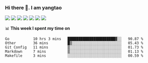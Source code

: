 ### Hi there 👋. I am yangtao 

<!-- **runtu666/runtu666** is a ✨ _special_ ✨ repository because its `README.md` (this file) appears on your GitHub profile. -->

![](https://github-readme-stats.vercel.app/api/top-langs/?username=runtu666&hide=html,javascript&theme=nord_bright)
![](https://github-readme-stats.vercel.app/api?username=runtu666&show_icons=true&count_private=true&line_height=40&theme=nord_bright)
![](https://github-profile-summary-cards.vercel.app/api/cards/profile-details?username=runtu666&theme=nord_bright)
![](https://github-profile-summary-cards.vercel.app/api/cards/repos-per-language?username=runtu666&theme=nord_bright)
![](https://github-profile-summary-cards.vercel.app/api/cards/most-commit-language?username=runtu666&theme=nord_bright)
![](https://github-profile-summary-cards.vercel.app/api/cards/stats?count_private=true&username=runtu666&theme=nord_bright)
![](https://github-profile-summary-cards.vercel.app/api/cards/productive-time?username=runtu666&theme=nord_bright)

📊 **This week I spent my time on**
<!--START_SECTION:waka-->
```text
Go           10 hrs 3 mins   ██████████████████████▓░░   90.87 % 
Other        36 mins         █▒░░░░░░░░░░░░░░░░░░░░░░░   05.43 % 
Git Config   11 mins         ▒░░░░░░░░░░░░░░░░░░░░░░░░   01.73 % 
Markdown     7 mins          ▒░░░░░░░░░░░░░░░░░░░░░░░░   01.13 % 
Makefile     3 mins          ░░░░░░░░░░░░░░░░░░░░░░░░░   00.59 % 
```
<!--END_SECTION:waka-->


[comment]: <> (Here are some ideas to get you started:)

[comment]: <> (- 🔭 I’m currently working on tal)

[comment]: <> (- 🌱 I’m currently learning devops)

[comment]: <> (- 👯 I’m looking to collaborate on ...)

[comment]: <> (- 🤔 I’m looking for help with ...)

[comment]: <> (- 💬 Ask me about ...)

[comment]: <> (- 📫 How to reach me: ...)

[comment]: <> (- 😄 Pronouns: ...)

[comment]: <> (- ⚡ Fun fact: ...)
